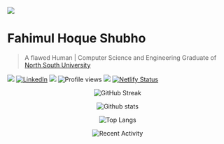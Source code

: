 ![](https://i.ibb.co/NCYptCh/banner.jpg)

# Fahimul Hoque Shubho

> A flawed Human | Computer Science and Engineering
Graduate of [North South University](http://www.northsouth.edu/)

  ![ ](https://img.shields.io/github/followers/FHShubho?style=social) [![LinkedIn](https://img.shields.io/badge/--linkedin?label=LinkedIn&logo=LinkedIn&style=social)](https://www.linkedin.com/in/fhshubho/) ![](https://img.shields.io/twitter/url?style=social&url=https%3A%2F%2Ftwitter.com%2FFHShubho) ![Profile views](https://gpvc.arturio.dev/FHShubho) [![](https://img.shields.io/website?url=https%3A%2F%2Ffhshubho.netlify.app%2F)](https://fhshubho.netlify.app/) [![Netlify Status](https://api.netlify.com/api/v1/badges/a95cabd3-0fd3-49fb-a95f-e2dde461c57b/deploy-status)](https://fhshubho.netlify.app/)
  
<div align="center">
  
![GitHub Streak](http://github-readme-streak-stats.herokuapp.com?user=fhshubho&theme=ayu-light) 

![Github stats](https://github-readme-stats.vercel.app/api?username=FHShubho&show_icons=true&hide_border=true) 

![Top Langs](https://github-readme-stats.vercel.app/api/top-langs/?username=FHShubho&layout=compact&hide=css&hide_border=true)
  
![Recent Activity](https://activity-graph.herokuapp.com/graph?username=fhshubho&&bg_color=f9fdff&color=488fee&line=ff6c69&custom_title=Recent-Activity)

</div>
